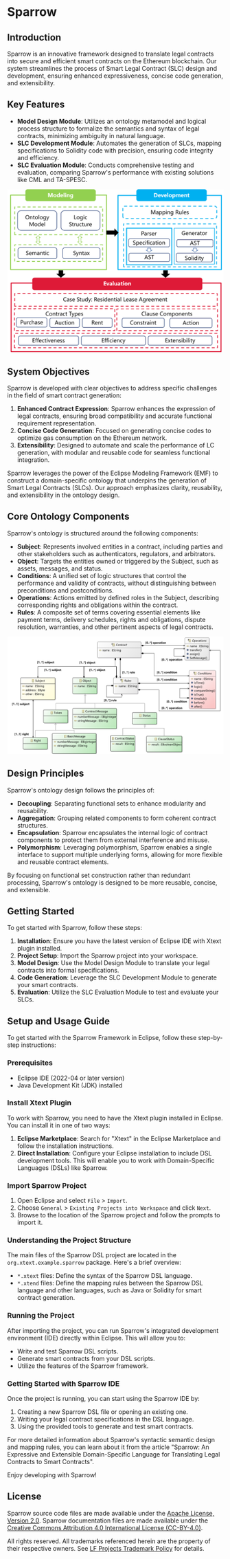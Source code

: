 # Sparrow
## Introduction
Sparrow is an innovative framework designed to translate legal contracts into secure and efficient smart contracts on the Ethereum blockchain. Our system streamlines the process of Smart Legal Contract (SLC) design and development, ensuring enhanced expressiveness, concise code generation, and extensibility.

## Key Features

- **Model Design Module**: Utilizes an ontology metamodel and logical process structure to formalize the semantics and syntax of legal contracts, minimizing ambiguity in natural language.
- **SLC Development Module**: Automates the generation of SLCs, mapping specifications to Solidity code with precision, ensuring code integrity and efficiency.
- **SLC Evaluation Module**: Conducts comprehensive testing and evaluation, comparing Sparrow's performance with existing solutions like CML and TA-SPESC.
  
![system framework](picture/general.png)

## System Objectives

Sparrow is developed with clear objectives to address specific challenges in the field of smart contract generation:

1. **Enhanced Contract Expression**: Sparrow enhances the expression of legal contracts, ensuring broad compatibility and accurate functional requirement representation.
2. **Concise Code Generation**: Focused on generating concise codes to optimize gas consumption on the Ethereum network.
3. **Extensibility**: Designed to automate and scale the performance of LC generation, with modular and reusable code for seamless functional integration.


Sparrow leverages the power of the Eclipse Modeling Framework (EMF) to construct a domain-specific ontology that underpins the generation of Smart Legal Contracts (SLCs). Our approach emphasizes clarity, reusability, and extensibility in the ontology design.

## Core Ontology Components

Sparrow's ontology is structured around the following components:

- **Subject**: Represents involved entities in a contract, including parties and other stakeholders such as authenticators, regulators, and arbitrators.
- **Object**: Targets the entities owned or triggered by the Subject, such as assets, messages, and status.
- **Conditions**: A unified set of logic structures that control the performance and validity of contracts, without distinguishing between preconditions and postconditions.
- **Operations**: Actions emitted by defined roles in the Subject, describing corresponding rights and obligations within the contract.
- **Rules**: A composite set of terms covering essential elements like payment terms, delivery schedules, rights and obligations, dispute resolution, warranties, and other pertinent aspects of legal contracts.

![system framework](picture/structure.png)

## Design Principles

Sparrow's ontology design follows the principles of:

- **Decoupling**: Separating functional sets to enhance modularity and reusability.
- **Aggregation**: Grouping related components to form coherent contract structures.
- **Encapsulation**: Sparrow encapsulates the internal logic of contract components to protect them from external interference and misuse.
- **Polymorphism**: Leveraging polymorphism, Sparrow enables a single interface to support multiple underlying forms, allowing for more flexible and reusable contract elements.

By focusing on functional set construction rather than redundant processing, Sparrow's ontology is designed to be more reusable, concise, and extensible.


## Getting Started

To get started with Sparrow, follow these steps:

1. **Installation**: Ensure you have the latest version of Eclipse IDE with Xtext plugin installed.
2. **Project Setup**: Import the Sparrow project into your workspace.
3. **Model Design**: Use the Model Design Module to translate your legal contracts into formal specifications.
4. **Code Generation**: Leverage the SLC Development Module to generate your smart contracts.
5. **Evaluation**: Utilize the SLC Evaluation Module to test and evaluate your SLCs.

   
## Setup and Usage Guide
To get started with the Sparrow Framework in Eclipse, follow these step-by-step instructions:

### Prerequisites
- Eclipse IDE (2022-04 or later version)
- Java Development Kit (JDK) installed

### Install Xtext Plugin
To work with Sparrow, you need to have the Xtext plugin installed in Eclipse. You can install it in one of two ways:

1. **Eclipse Marketplace**: Search for "Xtext" in the Eclipse Marketplace and follow the installation instructions.
2. **Direct Installation**: Configure your Eclipse installation to include DSL development tools. This will enable you to work with Domain-Specific Languages (DSLs) like Sparrow.

### Import Sparrow Project
1. Open Eclipse and select `File` > `Import`.
2. Choose `General` > `Existing Projects into Workspace` and click `Next`.
3. Browse to the location of the Sparrow project and follow the prompts to import it.

### Understanding the Project Structure
The main files of the Sparrow DSL project are located in the `org.xtext.example.sparrow` package. Here's a brief overview:

- `*.xtext` files: Define the syntax of the Sparrow DSL language.
- `*.xtend` files: Define the mapping rules between the Sparrow DSL language and other languages, such as Java or Solidity for smart contract generation.

### Running the Project
After importing the project, you can run Sparrow's integrated development environment (IDE) directly within Eclipse. This will allow you to:

- Write and test Sparrow DSL scripts.
- Generate smart contracts from your DSL scripts.
- Utilize the features of the Sparrow framework.

### Getting Started with Sparrow IDE
Once the project is running, you can start using the Sparrow IDE by:
1. Creating a new Sparrow DSL file or opening an existing one.
2. Writing your legal contract specifications in the DSL language.
3. Using the provided tools to generate and test smart contracts.

For more detailed information about Sparrow's syntactic semantic design and mapping rules, you can learn about it from the article "Sparrow: An Expressive and Extensible Domain-Specific Language for Translating Legal Contracts to Smart Contracts".

Enjoy developing with Sparrow!

## License

Sparrow source code files are made available under the [Apache License, Version 2.0](LICENSE). Sparrow documentation files are made available under the [Creative Commons Attribution 4.0 International License (CC-BY-4.0)](https://creativecommons.org/licenses/by/4.0/). 

All rights reserved. All trademarks referenced herein are the property of their respective owners. See [LF Projects Trademark Policy](https://lfprojects.org/trademark-policy/) for details.






